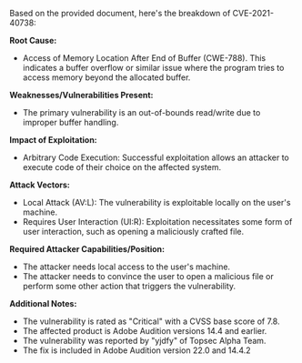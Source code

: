 Based on the provided document, here's the breakdown of CVE-2021-40738:

**Root Cause:**
- Access of Memory Location After End of Buffer (CWE-788). This indicates a buffer overflow or similar issue where the program tries to access memory beyond the allocated buffer.

**Weaknesses/Vulnerabilities Present:**
- The primary vulnerability is an out-of-bounds read/write due to improper buffer handling.

**Impact of Exploitation:**
- Arbitrary Code Execution: Successful exploitation allows an attacker to execute code of their choice on the affected system.

**Attack Vectors:**
- Local Attack (AV:L): The vulnerability is exploitable locally on the user's machine.
- Requires User Interaction (UI:R): Exploitation necessitates some form of user interaction, such as opening a maliciously crafted file.

**Required Attacker Capabilities/Position:**
- The attacker needs local access to the user's machine.
- The attacker needs to convince the user to open a malicious file or perform some other action that triggers the vulnerability.

**Additional Notes:**
- The vulnerability is rated as "Critical" with a CVSS base score of 7.8.
- The affected product is Adobe Audition versions 14.4 and earlier.
- The vulnerability was reported by "yjdfy" of Topsec Alpha Team.
- The fix is included in Adobe Audition version 22.0 and 14.4.2